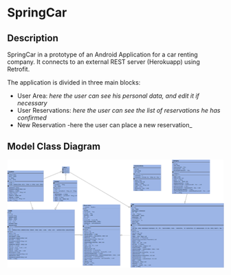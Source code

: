 # SpringCar

## Description
SpringCar in a prototype of an Android Application for a car renting company.
It connects to an external REST server (Herokuapp) using Retrofit.

The application is divided in three main blocks:
- User Area: _here the user can see his personal data, and edit it if necessary_
- User Reservations: _here the user can see the list of reservations he has confirmed_
- New Reservation -here the user can place a new reservation_

## Model Class Diagram
![UML](doc/model_uml.png)

